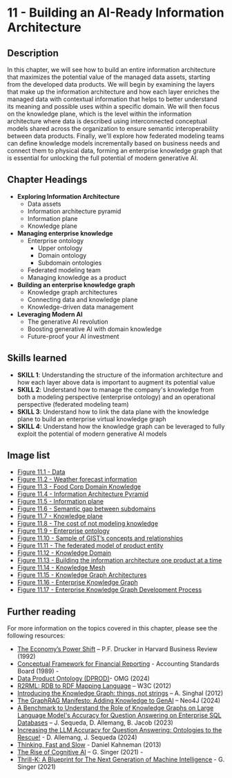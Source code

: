# 11 - Building an AI-Ready Information Architecture 

## Description
In this chapter, we will see how to build an entire information architecture that maximizes the potential value of the managed data assets, starting from the developed data products. 
We will begin by examining the layers that make up the information architecture and how each layer enriches the managed data with contextual information that helps to better understand its meaning and possible uses within a specific domain. 
We will then focus on the knowledge plane, which is the level within the information architecture where data is described using interconnected conceptual models shared across the organization to ensure semantic interoperability between data products. 
Finally, we'll explore how federated modeling teams can define knowledge models incrementally based on business needs and connect them to physical data, forming an enterprise knowledge graph that is essential for unlocking the full potential of modern generative AI. 

## Chapter Headings  
* **Exploring Information Architecture**
  * Data assets 
  * Information architecture pyramid 
  * Information plane 
  * Knowledge plane
* **Managing enterprise knowledge**
  * Enterprise ontology
    * Upper ontology
    * Domain ontology
    * Subdomain ontologies 
  * Federated modeling team 
  * Managing knowledge as a product 
* **Building an enterprise knowledge graph**
  * Knowledge graph architectures
  * Connecting data and knowledge plane
  * Knowledge-driven data management
* **Leveraging Modern AI**
  * The generative AI revolution 
  * Boosting generative AI with domain knowledge
  * Future-proof your AI investment 


## Skills learned
* **SKILL 1**: Understanding the structure of the information architecture and how each layer above data is important to augment its potential value 
* **SKILL 2**: Understand how to manage the company's knowledge from both a modeling perspective (enterprise ontology) and an operational perspective (federated modeling team)
* **SKILL 3**: Understand how to link the data plane with the knowledge plane to build an enterprise virtual knowledge graph 
* **SKILL 4**: Understand how the knowledge graph can be leveraged to fully exploit the potential of modern generative AI models 


## Image list
* [Figure 11.1 - Data](./images/chapter-11-Fig-1-Data.png)
* [Figure 11.2 - Weather forecast information](./images/chapter-11-Fig-2-Information.png)
* [Figure 11.3 - Food Corp Domain Knowledge](./images/chapter-11-Fig-3-Knowledge.png)
* [Figure 11.4 - Information Architecture Pyramid](./images/chapter-11-Fig-4-Information-architecture.png)
* [Figure 11.5 - Information plane](./images/chapter-11-Fig-5-Information-plane.png)
* [Figure 11.6 - Semantic gap between subdomains](./images/chapter-11-Fig-6-Semantic-gap.png)
* [Figure 11.7 - Knowledge plane](./images/chapter-11-Fig-7-Knowledge-plane.png)
* [Figure 11.8 - The cost of not modeling knowledge](./images/chapter-11-Fig-8-Hidden-costs.png)
* [Figure 11.9 - Enterprise ontology](./images/chapter-11-Fig-9-Enterprise-ontology.png)
* [Figure 11.10 - Sample of GIST’s concepts and relationships](./images/chapter-11-Fig-10-GIST.png)
* [Figure 11.11 - The federated model of product entity](./images/chapter-11-Fig-11-Federated-product-model.png)
* [Figure 11.12 - Knowledge Domain](./images/chapter-11-Fig-12-Knowledge-domains.png)
* [Figure 11.13 - Building the information architecture one product at a time](./images/chapter-11-Fig-13-Incremental-dev.png)
* [Figure 11.14 - Knowledge Mesh](./images/chapter-11-Fig-14-Knowledge-mesh.png)
* [Figure 11.15 - Knowledge Graph Architectures](./images/chapter-11-Fig-15-KG.png)
* [Figure 11.16 - Enterprise Knowledge Graph](./images/chapter-11-Fig-16-EKG.png)
* [Figure 11.17 - Enterprise Knowledge Graph Development Process](./images/chapter-11-Fig-17-One-product-at-a-time.png)


## Further reading 
For more information on the topics covered in this chapter, please see the following resources: 

* [The Economy’s Power Shift](https://hbr.org/) – P.F. Drucker in Harvard Business Review (1992) 
* [Conceptual Framework for Financial Reporting](https://www.ifrs.org/issued-standards/list-of-standards/conceptual-framework/) - Accounting Standards Board (1989) -  
* [Data Product Ontology (DPROD)](https://ekgf.github.io/dprod/ )- OMG (2024) 
* [R2RML: RDB to RDF Mapping Language](https://www.w3.org/TR/r2rml/) – W3C (2012)  
* [Introducing the Knowledge Graph: things, not strings](https://blog.google/products/search/introducing-knowledge-graph-things-not/) – A. Singhal (2012)  
* [The GraphRAG Manifesto: Adding Knowledge to GenAI](https://neo4j.com/blog/graphrag-manifesto/ ) – Neo4J  (2024) 
* [A Benchmark to Understand the Role of Knowledge Graphs on Large Language Model's Accuracy for Question Answering on Enterprise SQL Databases](https://arxiv.org/abs/2311.07509 ) – J. Sequeda, D. Allemang, B. Jacob (2023) 
* [Increasing the LLM Accuracy for Question Answering: Ontologies to the Rescue!](https://arxiv.org/abs/2405.11706) - D. Allemang, J. Sequeda (2024)  
* [Thinking, Fast and Slow](https://a.co/d/cYUteu5) - Daniel Kahneman (2013)  
* [The Rise of Cognitive AI](https://towardsdatascience.com/the-rise-of-cognitive-ai-a29d2b724ccc) – G. Singer (2021) -  
* [Thrill-K: A Blueprint for The Next Generation of Machine Intelligence](https://towardsdatascience.com/thrill-k-a-blueprint-for-the-next-generation-of-machine-intelligence-7ddacddfa0fe) - G. Singer (2021) 
